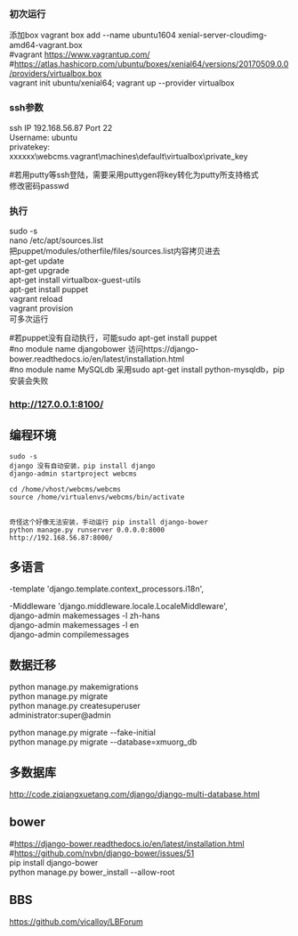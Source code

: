 ### 初次运行
添加box  vagrant box add --name ubuntu1604 xenial-server-cloudimg-amd64-vagrant.box  
#vagrant  https://www.vagrantup.com/  
#https://atlas.hashicorp.com/ubuntu/boxes/xenial64/versions/20170509.0.0/providers/virtualbox.box  
vagrant init ubuntu/xenial64; vagrant up --provider virtualbox  

### ssh参数
ssh IP 192.168.56.87 Port 22  
Username: ubuntu  
privatekey: xxxxxx\webcms\.vagrant\machines\default\virtualbox\private_key  

#若用putty等ssh登陆，需要采用puttygen将key转化为putty所支持格式  
修改密码passwd  


### 执行
sudo -s  
nano /etc/apt/sources.list  
把puppet/modules/otherfile/files/sources.list内容拷贝进去  
apt-get update  
apt-get upgrade  
apt-get install virtualbox-guest-utils  
apt-get install puppet  
vagrant reload  
vagrant provision    
可多次运行  


#若puppet没有自动执行，可能sudo apt-get install puppet  
#no module name djangobower 访问https://django-bower.readthedocs.io/en/latest/installation.html  
#no module name MySQLdb  采用sudo apt-get install python-mysqldb，pip安装会失败  

### http://127.0.0.1:8100/  


## 编程环境
    sudo -s
    django 没有自动安装，pip install django
    django-admin startproject webcms

    cd /home/vhost/webcms/webcms
    source /home/virtualenvs/webcms/bin/activate


    奇怪这个好像无法安装，手动运行 pip install django-bower
    python manage.py runserver 0.0.0.0:8000
    http://192.168.56.87:8000/


## 多语言
-template
    'django.template.context_processors.i18n',  

-Middleware
    'django.middleware.locale.LocaleMiddleware',  
    django-admin makemessages -l zh-hans  
    django-admin makemessages -l en  
    django-admin compilemessages  

## 数据迁移
python manage.py makemigrations  
python manage.py migrate  
python manage.py createsuperuser  
administrator:super@admin  

python manage.py migrate --fake-initial  
python manage.py migrate --database=xmuorg_db  

## 多数据库
http://code.ziqiangxuetang.com/django/django-multi-database.html  


## bower
#https://django-bower.readthedocs.io/en/latest/installation.html  
#https://github.com/nvbn/django-bower/issues/51  
pip install django-bower  
python manage.py bower_install --allow-root  

## BBS
https://github.com/vicalloy/LBForum  


